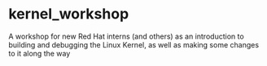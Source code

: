 # kernel_workshop
A workshop for new Red Hat interns (and others) as an introduction to building and debugging the Linux Kernel, as well as making some changes to it along the way
